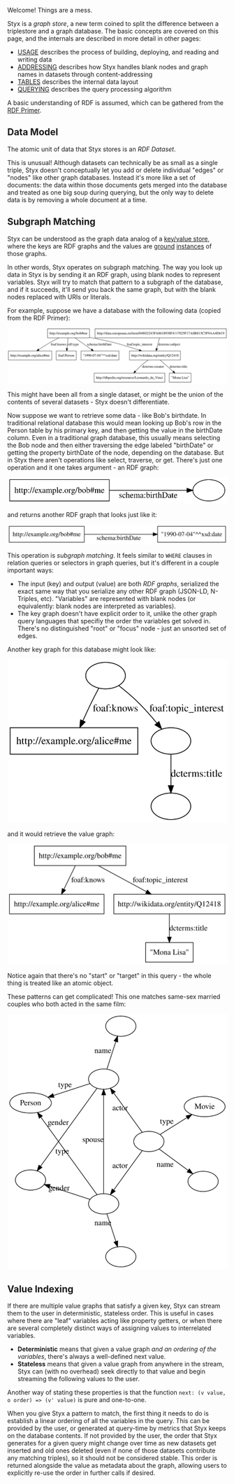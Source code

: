 Welcome! Things are a mess.

Styx is a _graph store_, a new term coined to split the difference between a triplestore and a graph database. The basic concepts are covered on this page, and the internals are described in more detail in other pages:

- [USAGE](USAGE.md) describes the process of building, deploying, and reading and writing data
- [ADDRESSING](ADDRESSING.md) describes how Styx handles blank nodes and graph names in datasets through content-addressing
- [TABLES](TABLES.md) describes the internal data layout
- [QUERYING](QUERYING.md) describes the query processing algorithm

A basic understanding of RDF is assumed, which can be gathered from the [RDF Primer](https://www.w3.org/TR/rdf11-primer/).

## Data Model

The atomic unit of data that Styx stores is an _RDF Dataset_.

This is unusual! Although datasets can technically be as small as a single triple, Styx doesn't conceptually let you add or delete individual "edges" or "nodes" like other graph databases. Instead it's more like a set of documents: the data within those documents gets merged into the database and treated as one big soup during querying, but the only way to delete data is by removing a whole document at a time.

## Subgraph Matching

Styx can be understood as the graph data analog of a [key/value store](https://en.wikipedia.org/wiki/Key-value_database), where the keys are RDF graphs and the values are [ground](https://www.w3.org/TR/rdf11-mt/#dfn-ground) [instances](https://www.w3.org/TR/rdf11-mt/#dfn-instance) of those graphs.

In other words, Styx operates on subgraph matching. The way you look up data in Styx is by sending it an RDF graph, using blank nodes to represent variables. Styx will try to match that pattern to a subgraph of the database, and if it succeeds, it'll send you back the same graph, but with the blank nodes replaced with URIs or literals.

For example, suppose we have a database with the following data (copied from the RDF Primer):

![](images/database.svg)

This might have been all from a single dataset, or might be the union of the contents of several datasets - Styx doesn't differentiate.

Now suppose we want to retrieve some data - like Bob's birthdate. In traditional relational database this would mean looking up Bob's row in the Person table by his primary key, and then getting the value in the birthDate column. Even in a traditional graph database, this usually means selecting the Bob node and then either traversing the edge labeled "birthDate" or getting the property birthDate of the node, depending on the database. But in Styx there aren't operations like select, traverse, or get. There's just one operation and it one takes argument - an RDF graph:

![](images/query1.svg)

and returns another RDF graph that looks just like it:

![](images/result1.svg)

This operation is _subgraph matching_. It feels similar to `WHERE` clauses in relation queries or selectors in graph queries, but it's different in a couple important ways:

- The input (key) and output (value) are both _RDF graphs_, serialized the exact same way that you serialize any other RDF graph (JSON-LD, N-Triples, etc). "Variables" are represented with blank nodes (or equivalently: blank nodes are interpreted as variables).
- The key graph doesn't have explicit order to it, unlike the other graph query languages that specifiy the order the variables get solved in. There's no distinguished "root" or "focus" node - just an unsorted set of edges.

Another key graph for this database might look like:

![](images/query2.svg)

and it would retrieve the value graph:

![](images/result2.svg)

Notice again that there's no "start" or "target" in this query - the whole thing is treated like an atomic object.

These patterns can get complicated! This one matches same-sex married couples who both acted in the same film:

![](images/query3.svg)

## Value Indexing

If there are multiple value graphs that satisfy a given key, Styx can stream them to the user in deterministic, stateless order. This is useful in cases where there are "leaf" variables acting like property getters, or when there are several completely distinct ways of assigning values to interrelated variables.

- **Deterministic** means that given a value graph _and an ordering of the variables_, there's always a well-defined next value.
- **Stateless** means that given a value graph from anywhere in the stream, Styx can (with no overhead) seek directly to that value and begin streaming the following values to the user.

Another way of stating these properties is that the function `next: (v value, o order) => (v' value)` is pure and one-to-one.

When you give Styx a pattern to match, the first thing it needs to do is establish a linear ordering of all the variables in the query. This can be provided by the user, or generated at query-time by metrics that Styx keeps on the database contents. If not provided by the user, the order that Styx generates for a given query might change over time as new datasets get inserted and old ones deleted (even if none of those datasets contribute any matching triples), so it should not be considered stable. This order is returned alongside the value as metadata about the graph, allowing users to explicitly re-use the order in further calls if desired.
